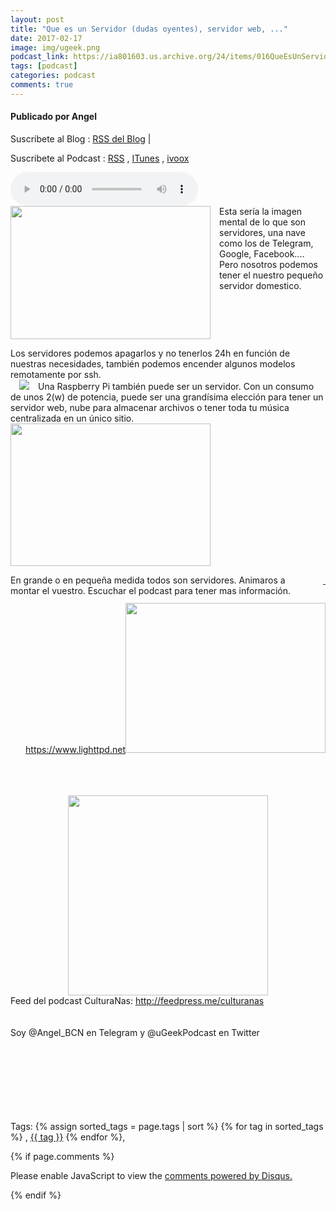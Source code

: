 ```yaml
---
layout: post
title: "Que es un Servidor (dudas oyentes), servidor web, ..."
date: 2017-02-17
image: img/ugeek.png
podcast_link: https://ia801603.us.archive.org/24/items/016QueEsUnServidor/%23016%20Que%20es%20un%20servidor.mp3
tags: [podcast]
categories: podcast
comments: true
---
```

#### Publicado por Angel

Suscribete al Blog :  [RSS del Blog](http://feeds.feedburner.com/uGeekBlog) |

Suscribete al Podcast :  [RSS](http://feeds.feedburner.com/ugeek) , [ITunes](https://itunes.apple.com/us/podcast/ugeek/id1201421866?mt=2) , [ivoox](https://www.ivoox.com/podcast-ugeek_sq_f1383493_1.html)

<audio controls>
  <source src="https://ia801603.us.archive.org/24/items/016QueEsUnServidor/%23016%20Que%20es%20un%20servidor.mp3" type="audio/mpeg">
Your browser does not support the audio element.
</audio>
<!-- ---------------------------------------------------Pon aquí el audio-------------------------------------------------------- -->


<div class="separator" style="clear: both; text-align: center;"></div><div class="separator" style="clear: both; text-align: center;"></div><div class="separator" style="clear: both; text-align: center;"></div><div class="separator" style="clear: both; text-align: left;"><a href="https://3.bp.blogspot.com/-1-zpI-aYh5g/WKYOWXenl5I/AAAAAAAAAeg/H9GHP_alylIIiTe5JYp53cpiMsiFaRQVgCLcB/s1600/CAP4.jpg" imageanchor="1" style="clear: left; float: left; margin-bottom: 1em; margin-right: 1em;"><img border="0" height="213" src="https://3.bp.blogspot.com/-1-zpI-aYh5g/WKYOWXenl5I/AAAAAAAAAeg/H9GHP_alylIIiTe5JYp53cpiMsiFaRQVgCLcB/s320/CAP4.jpg" width="320" /></a>Esta sería la imagen mental de lo que son servidores, una nave como los de Telegram, Google, Facebook.... Pero nosotros podemos tener el nuestro pequeño servidor domestico.&nbsp; </div><div class="separator" style="clear: both; text-align: left;">Los servidores podemos apagarlos y no tenerlos 24h en función de nuestras necesidades, también podemos encender algunos modelos remotamente por ssh.</div><div class="separator" style="clear: both; text-align: left;"><a href="https://1.bp.blogspot.com/--BazNm32uFY/WKYSX5HjQ3I/AAAAAAAAAes/DMlkWL6z9do6q6caUxuS50MNoagdPzD8wCLcB/s1600/CAP4.jpg" imageanchor="1" style="margin-left: 1em; margin-right: 1em;"><img border="0" src="https://1.bp.blogspot.com/--BazNm32uFY/WKYSX5HjQ3I/AAAAAAAAAes/DMlkWL6z9do6q6caUxuS50MNoagdPzD8wCLcB/s1600/CAP4.jpg" /></a>Una Raspberry Pi también puede ser un servidor. Con un consumo de unos 2(w) de potencia, puede ser una grandísima elección para tener un servidor web, nube para almacenar archivos o tener toda tu música centralizada en un único sitio.</div><div class="separator" style="clear: both; text-align: center;"></div><div class="separator" style="clear: both; text-align: center;"></div><div class="separator" style="clear: both; text-align: center;"></div><div class="separator" style="clear: both; text-align: center;"></div><div class="separator" style="clear: both; text-align: center;"></div><div class="separator" style="clear: both; text-align: center;"></div><div class="separator" style="clear: both; text-align: center;"></div><div class="separator" style="clear: both; text-align: center;"></div><div class="separator" style="clear: both; text-align: center;"></div><div class="separator" style="clear: both; text-align: center;"></div><div class="separator" style="clear: both; text-align: center;"></div><div class="separator" style="clear: both; text-align: center;"></div><div class="separator" style="clear: both; text-align: center;"></div><div class="separator" style="clear: both; text-align: center;"><a href="https://4.bp.blogspot.com/-zf-lVLPVMdo/WKYTAQ1yUHI/AAAAAAAAAew/0hyWut2hxWkoWxq7aBPiQ3GNJBR2uwKNwCLcB/s1600/CAP4.jpg" imageanchor="1" style="clear: left; float: left; margin-bottom: 1em; margin-right: 1em;"><img border="0" height="228" src="https://4.bp.blogspot.com/-zf-lVLPVMdo/WKYTAQ1yUHI/AAAAAAAAAew/0hyWut2hxWkoWxq7aBPiQ3GNJBR2uwKNwCLcB/s320/CAP4.jpg" width="320" /></a></div><div class="separator" style="clear: both; text-align: center;"></div><div class="separator" style="clear: both; text-align: center;"></div><div class="separator" style="clear: both; text-align: left;"><a href="https://3.bp.blogspot.com/-TQwiy4j3tsc/WKYTYKnfpNI/AAAAAAAAAe0/SheErAHPj6Ynb35qK1RpyDdalBOzzaSnwCLcB/s1600/%25C3%25ADndice.jpeg" imageanchor="1" style="clear: right; float: right; margin-bottom: 1em; margin-left: 1em;">&nbsp;</a><a href="https://3.bp.blogspot.com/-TQwiy4j3tsc/WKYTYKnfpNI/AAAAAAAAAe0/SheErAHPj6Ynb35qK1RpyDdalBOzzaSnwCLcB/s1600/%25C3%25ADndice.jpeg" imageanchor="1" style="clear: right; float: right; margin-bottom: 1em; margin-left: 1em;"> </a><a href="https://3.bp.blogspot.com/-TQwiy4j3tsc/WKYTYKnfpNI/AAAAAAAAAe0/SheErAHPj6Ynb35qK1RpyDdalBOzzaSnwCLcB/s1600/%25C3%25ADndice.jpeg" imageanchor="1" style="clear: right; float: right; margin-bottom: 1em; margin-left: 1em;">https://www.lighttpd.net<img border="0" height="240" src="https://3.bp.blogspot.com/-TQwiy4j3tsc/WKYTYKnfpNI/AAAAAAAAAe0/SheErAHPj6Ynb35qK1RpyDdalBOzzaSnwCLcB/s320/%25C3%25ADndice.jpeg" width="320" /></a></div>En grande o en pequeña medida todos son servidores. Animaros a montar el vuestro. Escuchar el podcast para tener mas información.<br /><br /><div class="separator" style="clear: both; text-align: center;"><br /></div><div class="separator" style="clear: both; text-align: center;"><br /></div><div class="separator" style="clear: both; text-align: center;"><br /></div><div class="separator" style="clear: both; text-align: center;"><a href="https://2.bp.blogspot.com/-CGESitJp21s/WKYYlyZJxEI/AAAAAAAAAfA/0RO_cegnuoIt8zVHabufhpC1_Vx4PpTigCLcB/s1600/CAP4.jpg" imageanchor="1" style="margin-left: 1em; margin-right: 1em;"><img border="0" height="320" src="https://2.bp.blogspot.com/-CGESitJp21s/WKYYlyZJxEI/AAAAAAAAAfA/0RO_cegnuoIt8zVHabufhpC1_Vx4PpTigCLcB/s320/CAP4.jpg" width="320" /></a></div>Feed del podcast CulturaNas: <a href="http://feedpress.me/culturanas">http://feedpress.me/culturanas</a><br /><div class="separator" style="clear: both; text-align: center;"><br /></div><div class="separator" style="clear: both; text-align: center;"><br /></div><div class="separator" style="clear: both; text-align: left;">Soy @Angel_BCN en Telegram y @uGeekPodcast en Twitter </div><br /><div class="separator" style="clear: both; text-align: center;"></div><br /><br /><div class="separator" style="clear: both; text-align: center;"><br /></div><div class="separator" style="clear: both; text-align: center;"><br /></div><br /><br />



<!-- TAGS Y COMENTARIOS -->

Tags: {% assign sorted_tags = page.tags | sort %} {% for tag in sorted_tags %} , <span class="tag"><a href="/search#{{ tag }}">{{ tag }}</a></span> {% endfor %},



{% if page.comments %}
<div id="disqus_thread"></div>
<script>

/**
*  RECOMMENDED CONFIGURATION VARIABLES: EDIT AND UNCOMMENT THE SECTION BELOW TO INSERT DYNAMIC VALUES FROM YOUR PLATFORM OR CMS.
*  LEARN WHY DEFINING THESE VARIABLES IS IMPORTANT: https://disqus.com/admin/universalcode/#configuration-variables*/
/*
var disqus_config = function () {
this.page.url = PAGE_URL;  // Replace PAGE_URL with your page's canonical URL variable
this.page.identifier = PAGE_IDENTIFIER; // Replace PAGE_IDENTIFIER with your page's unique identifier variable
};
*/
(function() { // DON'T EDIT BELOW THIS LINE
var d = document, s = d.createElement('script');
s.src = 'https://https-angelbcn-github-io-ugeek.disqus.com/embed.js';
s.setAttribute('data-timestamp', +new Date());
(d.head || d.body).appendChild(s);
})();
</script>
<noscript>Please enable JavaScript to view the <a href="https://disqus.com/?ref_noscript">comments powered by Disqus.</a></noscript>


{% endif %}
